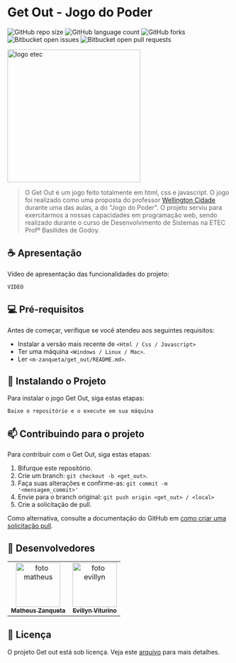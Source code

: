 # Get Out - Jogo do Poder

![GitHub repo size](https://img.shields.io/github/repo-size/m-zanqueta/get_out?style=for-the-badge)
![GitHub language count](https://img.shields.io/github/languages/count/m-zanqueta/get_out?style=for-the-badge)
![GitHub forks](https://img.shields.io/github/forks/m-zanqueta/get_out?style=for-the-badge)
![Bitbucket open issues](https://img.shields.io/bitbucket/issues/m-zanqueta/get_out?style=for-the-badge)
![Bitbucket open pull requests](https://img.shields.io/bitbucket/pr-raw/m-zanqueta/get_out?style=for-the-badge)

<img src="https://github.com/user-attachments/assets/ea8b8d36-4ae9-48b5-ab36-51ff25028cd2" width="300px;" alt="logo etec"/><br>

> O Get Out é um jogo feito totalmente em html, css e javascript. O jogo foi realizado como uma proposta do professor
> <a href="https://github.com/welltecnc" title="link Wellington">Wellington Cidade</a> durante uma das aulas, a do "Jogo do Poder". O projeto serviu
> para exercitarmos a nossas capacidades em programação web, sendo realizado durante o curso de Desenvolvimento de Sistemas na ETEC Profº Basilides de Godoy.

## ☕ Apresentação

Vídeo de apresentação das funcionalidades do projeto:

```
VIDEO
```

## 💻 Pré-requisitos

Antes de começar, verifique se você atendeu aos seguintes requisitos:

- Instalar a versão mais recente de `<Html / Css / Javascript>`
- Ter uma máquina `<Windows / Linux / Mac>`.
- Ler `<m-zanqueta/get_out/README.md>`.

## 🚀 Instalando o Projeto

Para instalar o jogo Get Out, siga estas etapas:

```
Baixe o repositório e o execute em sua máquina
```

## 📫 Contribuindo para o projeto

Para contribuir com o Get Out, siga estas etapas:

1. Bifurque este repositório.
2. Crie um branch: `git checkout -b <get_out>`.
3. Faça suas alterações e confirme-as: `git commit -m '<mensagem_commit>'`
4. Envie para o branch original: `git push origin <get_out> / <local>`
5. Crie a solicitação de pull.

Como alternativa, consulte a documentação do GitHub em [como criar uma solicitação pull](https://help.github.com/en/github/collaborating-with-issues-and-pull-requests/creating-a-pull-request).

## 🤝 Desenvolvedores

<table>
  <tr>
    <td align="center">
      <a href="https://github.com/m-zanqueta" title="link matheus">
        <img src="https://avatars.githubusercontent.com/u/164265012?v=4" width="100px;" alt="foto matheus"/><br>
        <sub>
          <b>Matheus Zanqueta</b>
        </sub>
      </a>
    <td align="center">
      <a href="https://github.com/evyvitu" title=link evillyn">
        <img src="https://avatars.githubusercontent.com/u/164200279" width="100px;" alt="foto evillyn"/><br>
        <sub>
          <b>Evillyn Viturino</b>
        </sub>
      </a>
    </td>
  </tr>
</table>


## 📝 Licença

O projeto Get out está sob licença. Veja este [arquivo](LICENSE.md) para mais detalhes. 
